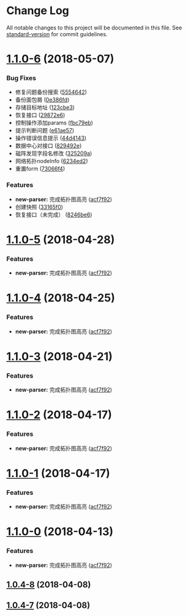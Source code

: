 # Change Log

All notable changes to this project will be documented in this file. See [standard-version](https://github.com/conventional-changelog/standard-version) for commit guidelines.

<a name="1.1.0-6"></a>
# [1.1.0-6](http://git.klz-qcloud.cn/nfv/cloud-management-platform/compare/v1.0.3-2...v1.1.0-6) (2018-05-07)


### Bug Fixes

* 修复问题备份搜索 ([5554642](http://git.klz-qcloud.cn/nfv/cloud-management-platform/commits/5554642))
* 备份面包屑 ([0e386fd](http://git.klz-qcloud.cn/nfv/cloud-management-platform/commits/0e386fd))
* 存储目标地址 ([123cbe3](http://git.klz-qcloud.cn/nfv/cloud-management-platform/commits/123cbe3))
* 恢复接口 ([29872e6](http://git.klz-qcloud.cn/nfv/cloud-management-platform/commits/29872e6))
* 控制操作添加params ([fbc79eb](http://git.klz-qcloud.cn/nfv/cloud-management-platform/commits/fbc79eb))
* 提示判断问题 ([e61ae57](http://git.klz-qcloud.cn/nfv/cloud-management-platform/commits/e61ae57))
* 操作错误信息提示 ([44d4143](http://git.klz-qcloud.cn/nfv/cloud-management-platform/commits/44d4143))
* 数据中心对接口 ([829492e](http://git.klz-qcloud.cn/nfv/cloud-management-platform/commits/829492e))
* 磁阵发现字段名修改 ([325209a](http://git.klz-qcloud.cn/nfv/cloud-management-platform/commits/325209a))
* 网络拓扑nodeInfo ([6234ed2](http://git.klz-qcloud.cn/nfv/cloud-management-platform/commits/6234ed2))
* 重置form ([73066f4](http://git.klz-qcloud.cn/nfv/cloud-management-platform/commits/73066f4))


### Features

* **new-parser:** 完成拓扑图高亮 ([acf7f92](http://git.klz-qcloud.cn/nfv/cloud-management-platform/commits/acf7f92))
* 创建快照 ([33165f0](http://git.klz-qcloud.cn/nfv/cloud-management-platform/commits/33165f0))
* 恢复接口（未完成） ([8246be6](http://git.klz-qcloud.cn/nfv/cloud-management-platform/commits/8246be6))



<a name="1.1.0-5"></a>
# [1.1.0-5](http://git.klz-qcloud.cn/nfv/cloud-management-platform/compare/v1.0.3-2...v1.1.0-5) (2018-04-28)


### Features

* **new-parser:** 完成拓扑图高亮 ([acf7f92](http://git.klz-qcloud.cn/nfv/cloud-management-platform/commits/acf7f92))



<a name="1.1.0-4"></a>
# [1.1.0-4](http://git.klz-qcloud.cn/nfv/cloud-management-platform/compare/v1.0.3-2...v1.1.0-4) (2018-04-25)


### Features

* **new-parser:** 完成拓扑图高亮 ([acf7f92](http://git.klz-qcloud.cn/nfv/cloud-management-platform/commits/acf7f92))



<a name="1.1.0-3"></a>
# [1.1.0-3](http://git.klz-qcloud.cn/nfv/cloud-management-platform/compare/v1.0.3-2...v1.1.0-3) (2018-04-21)


### Features

* **new-parser:** 完成拓扑图高亮 ([acf7f92](http://git.klz-qcloud.cn/nfv/cloud-management-platform/commits/acf7f92))



<a name="1.1.0-2"></a>
# [1.1.0-2](http://git.klz-qcloud.cn/nfv/cloud-management-platform/compare/v1.0.3-2...v1.1.0-2) (2018-04-17)


### Features

* **new-parser:** 完成拓扑图高亮 ([acf7f92](http://git.klz-qcloud.cn/nfv/cloud-management-platform/commits/acf7f92))



<a name="1.1.0-1"></a>
# [1.1.0-1](http://git.klz-qcloud.cn/nfv/cloud-management-platform/compare/v1.0.3-2...v1.1.0-1) (2018-04-17)


### Features

* **new-parser:** 完成拓扑图高亮 ([acf7f92](http://git.klz-qcloud.cn/nfv/cloud-management-platform/commits/acf7f92))



<a name="1.1.0-0"></a>
# [1.1.0-0](http://git.klz-qcloud.cn/nfv/cloud-management-platform/compare/v1.0.3-2...v1.1.0-0) (2018-04-13)


### Features

* **new-parser:** 完成拓扑图高亮 ([acf7f92](http://git.klz-qcloud.cn/nfv/cloud-management-platform/commits/acf7f92))



<a name="1.0.4-8"></a>
## [1.0.4-8](http://git.klz-qcloud.cn/nfv/cloud-management-platform/compare/v1.0.3-2...v1.0.4-8) (2018-04-08)



<a name="1.0.4-7"></a>
## [1.0.4-7](http://git.klz-qcloud.cn/nfv/cloud-management-platform/compare/v1.0.3-2...v1.0.4-7) (2018-04-08)
